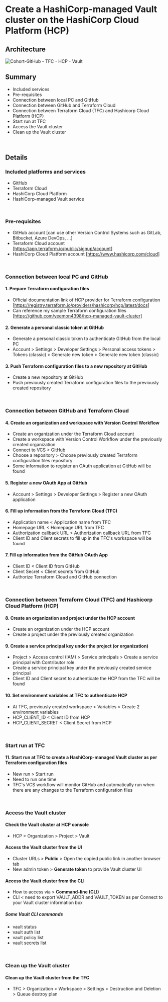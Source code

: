 # Create a HashiCorp-managed Vault cluster on the HashiCorp Cloud Platform (HCP) #
## Architecture ##

![Cohort-GitHub - TFC - HCP - Vault](https://github.com/yeemon4398/hcp-managed-vault-cluster/assets/40330106/01cded53-3538-4a46-a7a2-d5d8096eb912)

## Summary ##
- Included services
- Pre-requisites
- Connection between local PC and GitHub
- Connection between GitHub and Terraform Cloud
- Connection between Terraform Cloud (TFC) and Hashicorp Cloud Platform (HCP)
- Start run at TFC
- Access the Vault cluster
- Clean up the Vault cluster
<br>

## Details ##
### Included platforms and services ###
- GitHub
- Terraform Cloud
- HashiCorp Cloud Platform
- HashiCorp-managed Vault service
<br>

### Pre-requisites ###
- GitHub account [can use other Version Control Systems such as GitLab, Bitbucket, Azure DevOps, ...]
- Terraform Cloud account [https://app.terraform.io/public/signup/account]
- HashiCorp Cloud Platform account [https://www.hashicorp.com/cloud]
<br>

### Connection between local PC and GitHub ###
#### 1. Prepare Terraform configuration files ####
- Official documentation link of HCP provider for Terraform configuration [https://registry.terraform.io/providers/hashicorp/hcp/latest/docs]
- Can reference my sample Terraform configuration files [https://github.com/yeemon4398/hcp-managed-vault-cluster]

#### 2. Generate a personal classic token at GitHub ####
- Generate a personal classic token to authenticate GitHub from the local PC
- Account > Settings > Developer Settings > Personal access tokens > Tokens (classic) > Generate new token > Generate new token (classic)

#### 3. Push Terraform configuration files to a new repository at GitHub ####
- Create a new repository at GitHub
- Push previously created Terraform configuration files to the previously created repository
<br>

### Connection between GitHub and Terraform Cloud ###
#### 4. Create an organization and workspace with Version Control Workflow ####
- Create an organization under the Terraform Cloud account
- Create a workspace with Version Control Workflow under the previously created organization
- Connect to VCS > GitHub
- Choose a repository > Choose previously created Terraform configuration files repository
- Some information to register an OAuth application at GitHub will be found

#### 5. Register a new OAuth App at GitHub ####
- Account > Settings > Developer Settings > Register a new OAuth application

#### 6. Fill up information from the Terraform Cloud (TFC) ####
- Application name < Application name from TFC
- Homepage URL < Homepage URL from TFC
- Authorization callback URL < Authorization callback URL from TFC
- Client ID and Client secrets to fill up in the TFC's workspace will be found

#### 7. Fill up information from the GitHub OAuth App ####
- Client ID < Client ID from GitHub
- Client Secret < Client secrets from GitHub
- Authorize Terraform Cloud and GitHub connection
<br>

### Connection between Terraform Cloud (TFC) and Hashicorp Cloud Platform (HCP) ###
#### 8. Create an organization and project under the HCP account ####
- Create an organization under the HCP account
- Create a project under the previously created organization

#### 9. Create a service principal key under the project (or organization) ####
- Project > Access control (IAM) > Service principals > Create a service principal with Contributor role
- Create a service principal key under the previously created service principal
- Client ID and Client secret to authenticate the HCP from the TFC will be found

#### 10. Set environment variables at TFC to authenticate HCP ####
- At TFC, previously created workspace > Variables > Create 2 environment variables
- HCP_CLIENT_ID < Client ID from HCP
- HCP_CLIENT_SECRET < Client Secret from HCP
<br>

### Start run at TFC ###
#### 11. Start run at TFC to create a HashiCorp-managed Vault cluster as per Terraform configuration files ####
- New run > Start run
- Need to run one time
- TFC's VCS workflow will monitor GitHub and automatically run when there are any changes to the Terraform configuration files
<br>

### Access the Vault cluster ###
#### Check the Vault cluster at HCP console ####
- HCP > Organization > Project > Vault

#### Access the Vault cluster from the UI ####
- Cluster URLs > **Public** > Open the copied public link in another browser tab
- New admin token > **Generate token** to provide Vault cluster UI

#### Access the Vault cluster from the CLI ####
- How to access via > **Command-line (CLI)**
- CLI < need to export VAULT_ADDR and VAULT_TOKEN as per Connect to your Vault cluster information box

##### Some Vault CLI commands #####
- vault status
- vault auth list
- vault policy list
- vault secrets list
<br>

### Clean up the Vault cluster ###
#### Clean up the Vault cluster from the TFC ####
- TFC > Organization > Workspace > Settings > Destruction and Deletion > Queue destroy plan
